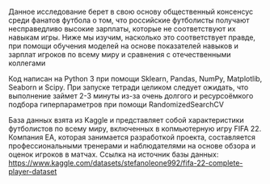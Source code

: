 Данное исследование берет в свою основу общественный консенсус среди фанатов футбола о том, что российские футболисты получают несправедливо высокие зарплаты, которые не соответствуют их навыкам игры. Ниже мы изучим, насколько это соответствует правде, при помощи обучения моделей на основе показателей навыков и зарплат игроков по всему миру и сравнения с отечественными коллегами

Код написан на Python 3 при помощи Sklearn, Pandas, NumPy, Matplotlib, Seaborn и Scipy. При запуске тетради целиком следует ожидать, что выполнение займет 2-3 минуты из-за очень долгого и ресурсоёмкого подбора гиперпараметров при помощи RandomizedSearchCV

База данных взята из Kaggle и представляет собой характеристики футболистов по всему миру, включенных в копмьютерную игру FIFA 22. Компания EA, которая занимается разработкой проекта, составляется профессиональными тренерами и наблюдателями на основе обзора и оценок игроков в матчах. Ссылка на источник базы данных: https://www.kaggle.com/datasets/stefanoleone992/fifa-22-complete-player-dataset
